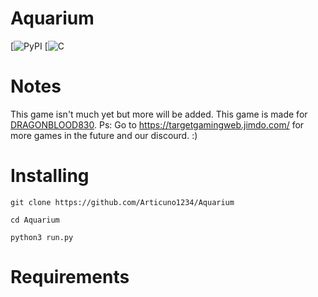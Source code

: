 # Aquarium
[![PyPI](https://img.shields.io/badge/python-3-blue.svg)
[![C](https://img.shields.io/badge/Copyright-True-brightgreen.svg)
# Notes
This game isn't much yet but more will be added.
This game is made for [DRAGONBLOOD830](https://github.com/DRAGONBLOOD830). Ps: Go to https://targetgamingweb.jimdo.com/ for more games in the future and our discourd. :)

# Installing
```
git clone https://github.com/Articuno1234/Aquarium
```
```
cd Aquarium
```
```
python3 run.py
```

# Requirements
